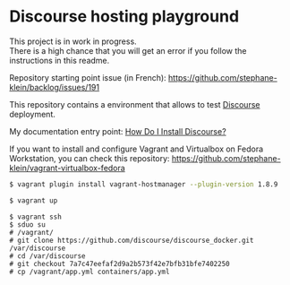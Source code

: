 # Discourse hosting playground

This project is in work in progress.  
There is a high chance that you will get an error if you follow the instructions in this readme.

Repository starting point issue (in French): https://github.com/stephane-klein/backlog/issues/191

This repository contains a environment that allows to test [Discourse](https://github.com/discourse/discourse) deployment.

My documentation entry point: [How Do I Install Discourse?](https://github.com/discourse/discourse/blob/main/docs/INSTALL.md)

If you want to install and configure Vagrant and Virtualbox on Fedora Workstation, you can check this repository: https://github.com/stephane-klein/vagrant-virtualbox-fedora


```sh
$ vagrant plugin install vagrant-hostmanager --plugin-version 1.8.9
```

```sh
$ vagrant up
```

```
$ vagrant ssh
$ sduo su
# /vagrant/
# git clone https://github.com/discourse/discourse_docker.git /var/discourse
# cd /var/discourse
# git checkout 7a7c47eefaf2d9a2b573f42e7bfb31bfe7402250 
# cp /vagrant/app.yml containers/app.yml
```
